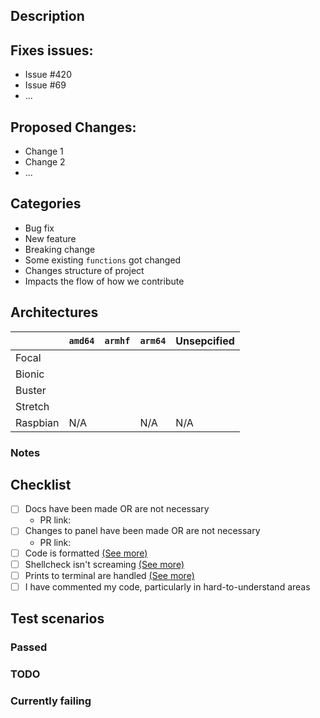 <!--Heya! Thanks for the PR. Please fill out this short little form below to help us review this faster-->

## Description
<!-- Any general story time goes here :) Feel free to add screenshots/recording of your change in action here-->

## Fixes issues: 
- Issue #420
- Issue #69
- ...

## Proposed Changes:
- Change 1
- Change 2
- ...

## Categories
<!-- DELTE WHICHEVER BULLET DOES NOT APPLY -->
- Bug fix <!-- non-breaking change which fixes an issue -->
- New feature <!-- non-breaking change which adds functionality -->
- Breaking change <!-- fix or feature that would cause existing functionality to not work as expected -->
- Some existing `functions` got changed <!-- e.g. `utils`, `os`, `apt`, `ask`, etc. -->
- Changes structure of project <!-- major rewrites, large directory changes, etc. -->
- Impacts the flow of how we contribute <!-- IDE changes, `.github` dir, etc. -->

## Architectures
<!--
Please use these emojis here to fill the table below. It will nicely auto-format with spacing, don't worry
Leave empty wherever you do not know / have not tested
✅ = Runs succesfully
⚠️ = Does not work but is handled
❌ = Broken / not working
-->
|   			| `amd64` 	| `armhf` 	| `arm64` 	| Unsepcified 	|
|--------		|-------- 	|-------- 	|-------- 	|----------		|
| Focal 		|			|			|			|				|
| Bionic		|			|			|			|				|
| Buster		|			|			|			|				|
| Stretch		|			|			|			|				|
| Raspbian  	|	N/A		|			|	N/A		|	N/A			|

### Notes
<!-- Optional, in case you'd like to elaborate on some case in the table above -->

## Checklist
<!-- Please note that we also require you to check the CONTRIBUTORS.md file, this is just a short list-->
- [ ] Docs have been made OR are not necessary
    - PR link: 
- [ ] Changes to panel have been made OR are not necessary
    - PR link: 
- [ ] Code is formatted [(See more)](https://github.com/swizzin/swizzin/blob/master/CONTRIBUTING.md#editor-plugins-and-tooling)
- [ ] Shellcheck isn't screaming [(See more)](https://github.com/swizzin/swizzin/blob/master/CONTRIBUTING.md#editor-plugins-and-tooling)
- [ ] Prints to terminal are handled [(See more)](https://github.com/swizzin/swizzin/blob/master/CONTRIBUTING.md#printing-into-the-terminal)
- [ ] I have commented my code, particularly in hard-to-understand areas

## Test scenarios
<!-- Please let us know what has been done or anything else that works/doesn't. Feel free to copy-paste these into the sections below.

- Fresh app install without nginx
    - With only one user
    - With multiple users present
- Fresh Install with nginx present nginx
    - With only one user
    - With multiple users present
- Fresh install and nginx install afterwards
    - With only one user
    - With multiple users present
- Update from version in master
- Upgrade from version in master
- Password gets changed from `box` in app
- User removal from `box` acting on app
- New user in `box` gets added to app
- Sysinfo compatibility
    - Info washed
    - Content available
-->
### Passed

### TODO

### Currently failing



